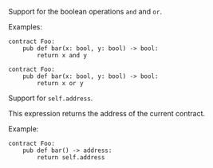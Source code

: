 Support for the boolean operations `and` and `or`.

Examples:

```
contract Foo:
    pub def bar(x: bool, y: bool) -> bool:
        return x and y
```

```
contract Foo:
    pub def bar(x: bool, y: bool) -> bool:
        return x or y
```

Support for `self.address`.

This expression returns the address of the current contract.

Example:

```
contract Foo:
    pub def bar() -> address:
        return self.address
```


